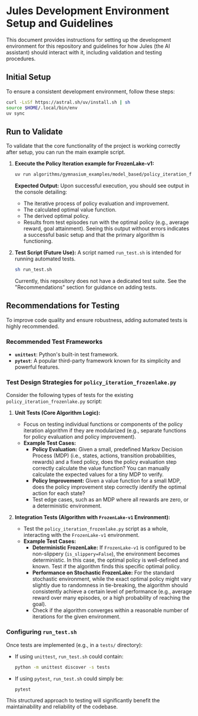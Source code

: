# Jules Development Environment Setup and Guidelines

This document provides instructions for setting up the development environment for this repository and guidelines for how Jules (the AI assistant) should interact with it, including validation and testing procedures.

## Initial Setup

To ensure a consistent development environment, follow these steps:

```bash
curl -LsSf https://astral.sh/uv/install.sh | sh
source $HOME/.local/bin/env
uv sync
```
## Run to Validate

To validate that the core functionality of the project is working correctly after setup, you can run the main example script.

1.  **Execute the Policy Iteration example for FrozenLake-v1:**
    ```bash
    uv run algorithms/gymnasium_examples/model_based/policy_iteration_frozenlake.py
    ```
    **Expected Output:**
    Upon successful execution, you should see output in the console detailing:
    *   The iterative process of policy evaluation and improvement.
    *   The calculated optimal value function.
    *   The derived optimal policy.
    *   Results from test episodes run with the optimal policy (e.g., average reward, goal attainment).
    Seeing this output without errors indicates a successful basic setup and that the primary algorithm is functioning.

2.  **Test Script (Future Use):**
    A script named `run_test.sh` is intended for running automated tests.
    ```bash
    sh run_test.sh
    ```
    Currently, this repository does not have a dedicated test suite. See the "Recommendations" section for guidance on adding tests.

## Recommendations for Testing

To improve code quality and ensure robustness, adding automated tests is highly recommended.

### Recommended Test Frameworks

*   **`unittest`**: Python's built-in test framework.
*   **`pytest`**: A popular third-party framework known for its simplicity and powerful features.

### Test Design Strategies for `policy_iteration_frozenlake.py`

Consider the following types of tests for the existing `policy_iteration_frozenlake.py` script:

1.  **Unit Tests (Core Algorithm Logic):**
    *   Focus on testing individual functions or components of the policy iteration algorithm if they are modularized (e.g., separate functions for policy evaluation and policy improvement).
    *   **Example Test Cases:**
        *   **Policy Evaluation:** Given a small, predefined Markov Decision Process (MDP) (i.e., states, actions, transition probabilities, rewards) and a fixed policy, does the policy evaluation step correctly calculate the value function? You can manually calculate the expected values for a tiny MDP to verify.
        *   **Policy Improvement:** Given a value function for a small MDP, does the policy improvement step correctly identify the optimal action for each state?
        *   Test edge cases, such as an MDP where all rewards are zero, or a deterministic environment.

2.  **Integration Tests (Algorithm with `FrozenLake-v1` Environment):**
    *   Test the `policy_iteration_frozenlake.py` script as a whole, interacting with the `FrozenLake-v1` environment.
    *   **Example Test Cases:**
        *   **Deterministic FrozenLake:** If `FrozenLake-v1` is configured to be non-slippery (`is_slippery=False`), the environment becomes deterministic. In this case, the optimal policy is well-defined and known. Test if the algorithm finds this specific optimal policy.
        *   **Performance on Stochastic FrozenLake:** For the standard stochastic environment, while the exact optimal policy might vary slightly due to randomness in tie-breaking, the algorithm should consistently achieve a certain level of performance (e.g., average reward over many episodes, or a high probability of reaching the goal).
        *   Check if the algorithm converges within a reasonable number of iterations for the given environment.

### Configuring `run_test.sh`

Once tests are implemented (e.g., in a `tests/` directory):

*   If using `unittest`, `run_test.sh` could contain:
    ```bash
    python -m unittest discover -s tests
    ```
*   If using `pytest`, `run_test.sh` could simply be:
    ```bash
    pytest
    ```

This structured approach to testing will significantly benefit the maintainability and reliability of the codebase.
